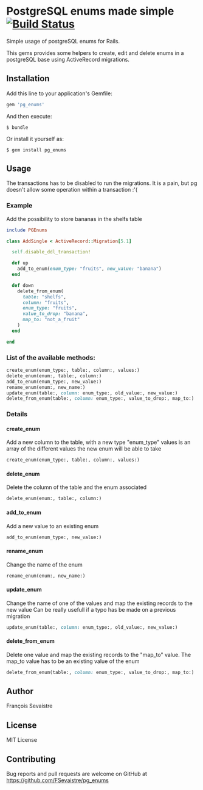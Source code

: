 # PostgreSQL enums made simple [![Build Status](https://travis-ci.org/FSevaistre/pg_enums.svg?branch=master)](https://travis-ci.org/FSevaistre/pg_enums)

Simple usage of postgreSQL enums for Rails.

This gems provides some helpers to create, edit and delete enums in a postgreSQL base using ActiveRecord migrations.

## Installation

Add this line to your application's Gemfile:

```ruby
gem 'pg_enums'
```

And then execute:

    $ bundle

Or install it yourself as:

    $ gem install pg_enums

## Usage

The transactions has to be disabled to run the migrations. 
It is a pain, but pg doesn't allow some operation within a transaction :'(

### Example

Add the possibility to store bananas in the shelfs table

```ruby
include PGEnums

class AddSingle < ActiveRecord::Migration[5.1]

  self.disable_ddl_transaction!

  def up
    add_to_enum(enum_type: "fruits", new_value: "banana")
  end

  def down
    delete_from_enum(
      table: "shelfs",
      column: "fruits",
      enum_type: "fruits",
      value_to_drop: "banana",
      map_to: "not_a_fruit"
    )
  end

end
```

### List of the available methods: 

```ruby
create_enum(enum_type:, table:, column:, values:)
delete_enum(enum:, table:, column:)
add_to_enum(enum_type:, new_value:)
rename_enum(enum:, new_name:)
update_enum(table:, column: enum_type:, old_value:, new_value:)
delete_from_enum(table:, column: enum_type:, value_to_drop:, map_to:)
```

### Details

#### create_enum
Add a new column to the table, with a new type "enum_type"
values is an array of the different values the new enum will be able to take
```ruby
create_enum(enum_type:, table:, column:, values:)
```
#### delete_enum
Delete the column of the table and the enum associated
```ruby
delete_enum(enum:, table:, column:)
```
#### add_to_enum
Add a new value to an existing enum
```ruby
add_to_enum(enum_type:, new_value:)
```
#### rename_enum
Change the name of the enum
```ruby
rename_enum(enum:, new_name:)
```
#### update_enum
Change the name of one of the values and map the existing records to the new value
Can be really usefull if a typo has be made on a previous migration 
```ruby
update_enum(table:, column: enum_type:, old_value:, new_value:)
```
#### delete_from_enum
Delete one value and map the existing records to the "map_to" value. 
The map_to value has to be an existing value of the enum
```ruby
delete_from_enum(table:, column: enum_type:, value_to_drop:, map_to:)
```

## Author

François Sevaistre

## License

MIT License

## Contributing

Bug reports and pull requests are welcome on GitHub at https://github.com/FSevaistre/pg_enums
